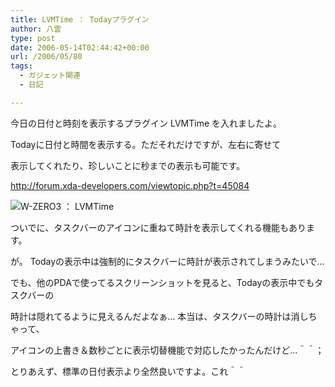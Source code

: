 ```yaml
---
title: LVMTime ： Todayプラグイン
author: 八雲
type: post
date: 2006-05-14T02:44:42+00:00
url: /2006/05/80
tags:
  - ガジェット関連
  - 日記

---
```

今日の日付と時刻を表示するプラグイン LVMTime を入れましたよ。
  
Todayに日付と時間を表示する。ただそれだけですが、左右に寄せて
  
表示してくれたり、珍しいことに秒までの表示も可能です。
  
http://forum.xda-developers.com/viewtopic.php?t=45084
  
![W-ZERO3 ： LVMTime][1]

ついでに、タスクバーのアイコンに重ねて時計を表示してくれる機能もあります。
  
が。 Todayの表示中は強制的にタスクバーに時計が表示されてしまうみたいで…
  
でも、他のPDAで使ってるスクリーンショットを見ると、Todayの表示中でもタスクバーの
  
時計は隠れてるように見えるんだよなぁ… 本当は、タスクバーの時計は消しちゃって、
  
アイコンの上書き＆数秒ごとに表示切替機能で対応したかったんだけど…＾＾；
  
とりあえず、標準の日付表示より全然良いですよ。これ＾＾

 [1]: //www.ziomatrix.org/wp-content/2006/05/SCRN0001.png
